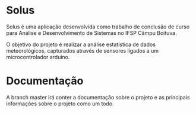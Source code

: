 # Solus

Solus é uma aplicação desenvolvida como trabalho de conclusão de curso para Análise e Desenvolvimento de Sistemas no IFSP Câmpu Boituva.

O objetivo do projeto é realizar a análise estatística de dados meteorológicos, capturados através de sensores ligados a um microcontrolador arduino.

# Documentação

A branch master irá conter a documentação sobre o projeto e as principais informações sobre o projeto como um todo.
